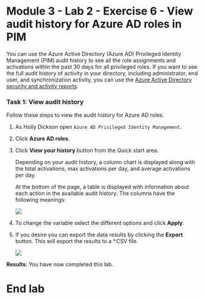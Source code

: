 # Module 3 - Lab 2 - Exercise 6 - View audit history for Azure AD roles in PIM


You can use the Azure Active Directory (Azure AD) Privileged Identity Management (PIM) audit history to see all the role assignments and activations within the past 30 days for all privileged roles. If you want to see the full audit history of activity in your directory, including administrator, end user, and synchronization activity, you can use the [Azure Active Directory security and activity reports](https://docs.microsoft.com/en-us/azure/active-directory/reports-monitoring/overview-reports).


### Task 1: View audit history


Follow these steps to view the audit history for Azure AD roles.


1.  As Holly Dickson open `Azure AD Privileged Identity Management`.

1.  Click **Azure AD roles**.

1.  Click **View your history** button from the Quick start area.

    Depending on your audit history, a column chart is displayed along with the total activations, max activations per day, and average activations per day.

    At the bottom of the page, a table is displayed with information about each action in the available audit history. The columns have the following meanings:

    ![](../Media/67.png)
1.  To change the variable select the different options and click **Apply**.

1. If you desire you can export the data results by clicking the **Export** button.  This will export the results to a *.CSV file.

    ![](../Media/66.png)



**Results**: You have now completed this lab.

# End lab
